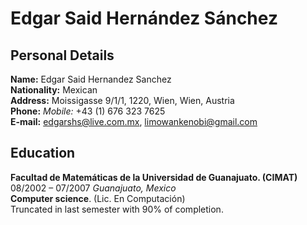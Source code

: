 # Edgar Said Hernández Sánchez


## Personal Details
__Name:__  Edgar Said Hernandez Sanchez  
__Nationality:__ Mexican  
__Address:__ Moissigasse 9/1/1, 1220, Wien, Wien, Austria  
__Phone:__  _Mobile:_ +43 (1) 676 323 7625  
__E-mail:__ <edgarshs@live.com.mx>, <limowankenobi@gmail.com>  

## Education
__Facultad de Matemáticas de la Universidad de Guanajuato. (CIMAT)__  
08/2002 – 07/2007 _Guanajuato, Mexico_  
__Computer science__. (Lic. En Computación)  
Truncated in last semester with 90% of completion.  
